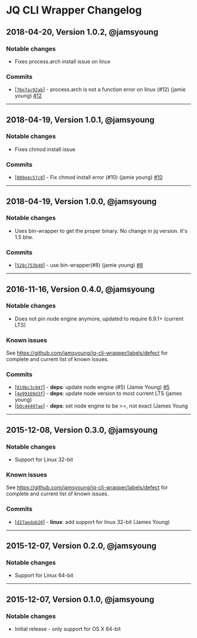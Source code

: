 # JQ CLI Wrapper Changelog

## 2018-04-20, Version 1.0.2, @jamsyoung

### Notable changes

* Fixes process.arch install issue on linux

### Commits

* [[`76e7ac92ab`](https://github.com/jamsyoung/jq-cli-wrapper/commit/76e7ac92ab)] - process.arch is
  not a function error on linux (#12) (jamie young)
  [#12](https://github.com/jamsyoung/jq-cli-wrapper/pull/12)

---

## 2018-04-19, Version 1.0.1, @jamsyoung

### Notable changes

* Fixes chmod install issue

### Commits

* [[`089e4c57c8`](https://github.com/jamsyoung/jq-cli-wrapper/commit/089e4c57c8)] - Fix chmod
  install error (#10) (jamie young) [#10](https://github.com/jamsyoung/jq-cli-wrapper/pull/10)

---

## 2018-04-19, Version 1.0.0, @jamsyoung

### Notable changes

* Uses bin-wrapper to get the proper binary. No change in jq version. It's 1.5 btw.

### Commits

* [[`528c753b40`](https://github.com/jamsyoung/jq-cli-wrapper/commit/528c753b40)] - use
  bin-wrapper(#8) (jamie young) [#8](https://github.com/jamsyoung/jq-cli-wrapper/pull/8)

---

## 2016-11-16, Version 0.4.0, @jamsyoung

### Notable changes

* Does not pin node engine anymore, updated to require 6.9.1+ (current LTS)

### Known issues

See https://github.com/jamsyoung/jq-cli-wrapper/labels/defect for complete and current list of known
issues.

### Commits

* [[`019bc3c047`](https://github.com/jamsyoung/jq-cli-wrapper/commit/019bc3c047)] - **deps**: update
  node engine (#5) (Jamie Young) [#5](https://github.com/jamsyoung/jq-cli-wrapper/pull/5)
* [[`4e99169d3f`](https://github.com/jamsyoung/jq-cli-wrapper/commit/4e99169d3f)] - **deps**: update
  node version to most current LTS (james young)
* [[`b0c44497ae`](https://github.com/jamsyoung/jq-cli-wrapper/commit/b0c44497ae)] - **deps**: set
  node engine to be >=, not exact (James Young

---

## 2015-12-08, Version 0.3.0, @jamsyoung

### Notable changes

* Support for Linux 32-bit

### Known issues

See https://github.com/jamsyoung/jq-cli-wrapper/labels/defect for complete and current list of known
issues.

### Commits

* [[`d27aedab20`](https://github.com/jamsyoung/jq-cli-wrapper/commit/d27aedab20)] - **linux**: add
  support for linux 32-bit (James Young)

---

## 2015-12-07, Version 0.2.0, @jamsyoung

### Notable changes

* Support for Linux 64-bit

---

## 2015-12-07, Version 0.1.0, @jamsyoung

### Notable changes

* Initial release - only support for OS X 64-bit

